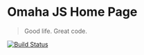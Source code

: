 Omaha JS Home Page 
==================
> Good life. Great code.

[![Build Status](https://travis-ci.org/omahajs/omahajs.github.io.svg?branch=site)](https://travis-ci.org/omahajs/omahajs.github.io)
